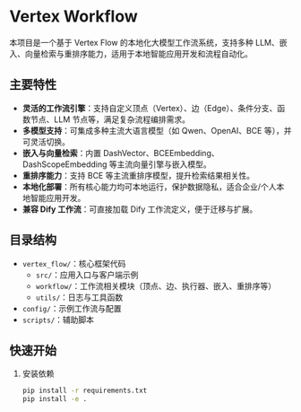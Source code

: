 # Vertex Workflow

本项目是一个基于 Vertex Flow 的本地化大模型工作流系统，支持多种 LLM、嵌入、向量检索与重排序能力，适用于本地智能应用开发和流程自动化。

## 主要特性

- **灵活的工作流引擎**：支持自定义顶点（Vertex）、边（Edge）、条件分支、函数节点、LLM 节点等，满足复杂流程编排需求。
- **多模型支持**：可集成多种主流大语言模型（如 Qwen、OpenAI、BCE 等），并可灵活切换。
- **嵌入与向量检索**：内置 DashVector、BCEEmbedding、DashScopeEmbedding 等主流向量引擎与嵌入模型。
- **重排序能力**：支持 BCE 等主流重排序模型，提升检索结果相关性。
- **本地化部署**：所有核心能力均可本地运行，保护数据隐私，适合企业/个人本地智能应用开发。
- **兼容 Dify 工作流**：可直接加载 Dify 工作流定义，便于迁移与扩展。

## 目录结构

- `vertex_flow/`：核心框架代码
  - `src/`：应用入口与客户端示例
  - `workflow/`：工作流相关模块（顶点、边、执行器、嵌入、重排序等）
  - `utils/`：日志与工具函数
- `config/`：示例工作流与配置
- `scripts/`：辅助脚本

## 快速开始

1. 安装依赖

   ```bash
   pip install -r requirements.txt
   pip install -e .
   ```